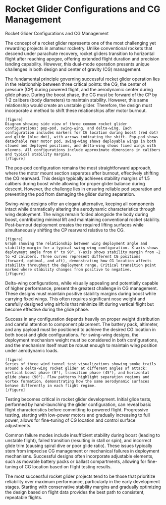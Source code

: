 # Rocket Glider Configurations and CG Management

Rocket Glider Configurations and CG Management

The concept of a rocket glider represents one of the most challenging yet rewarding projects in amateur rocketry. Unlike conventional rockets that descend under parachute recovery, rocket gliders transition to horizontal flight after reaching apogee, offering extended flight duration and precision landing capability. However, this dual-mode operation presents unique challenges in both design and center of gravity (CG) management.

The fundamental principle governing successful rocket glider operation lies in the relationship between three critical points: the CG, the center of pressure (CP) during powered flight, and the aerodynamic center during glide phase. During the boost phase, the CG must be forward of the CP by 1-2 calibers (body diameters) to maintain stability. However, this same relationship would create an unstable glider. Therefore, the design must incorporate a method to shift these relationships after motor burnout.

```
[figure]
Diagram showing side view of three common rocket glider configurations: pop-pod, swing-wing, and delta-wing. Each configuration includes markers for CG location during boost (red dot) and glide (blue dot), with arrows indicating the shift. Pop-pod shows detachable rear motor pod, swing-wing shows deployable wings in both stowed and deployed positions, and delta-wing shows fixed wings with elevons. All configurations include approximate dimensions in calibers and typical stability margins.
[/figure]
```

The pop-pod configuration remains the most straightforward approach, where the motor mount section separates after burnout, effectively shifting the CG rearward. This design typically achieves stability margins of 1.5 calibers during boost while allowing for proper glider balance during descent. However, the challenge lies in ensuring reliable pod separation and preventing the pod from damaging the glider during separation.

Swing-wing designs offer an elegant alternative, keeping all components intact while dramatically altering the aerodynamic characteristics through wing deployment. The wings remain folded alongside the body during boost, contributing minimal lift and maintaining conventional rocket stability. Post-burnout deployment creates the required lifting surfaces while simultaneously shifting the CP rearward relative to the CG.

```
[figure]
Graph showing the relationship between wing deployment angle and stability margin for a typical swing-wing configuration. X-axis shows deployment angle from 0° to 90°, Y-axis shows stability margin from -2 to +2 calibers. Three curves represent different CG positions (forward, optimal, and aft), demonstrating how CG location affects stability throughout the deployment range. Critical transition point marked where stability changes from positive to negative.
[/figure]
```

Delta-wing configurations, while visually appealing and potentially capable of higher performance, present the greatest challenge in CG management. These designs must maintain positive stability margins during boost while carrying fixed wings. This often requires significant nose weight and carefully designed wing airfoils that minimize lift during vertical flight but become effective during the glide phase.

Success in any configuration depends heavily on proper weight distribution and careful attention to component placement. The battery pack, altimeter, and any payload must be positioned to achieve the desired CG location in both boost and glide configurations. For swing-wing designs, the deployment mechanism weight must be considered in both configurations, and the mechanism itself must be robust enough to maintain wing position under aerodynamic loads.

```
[figure]
Series of three wind tunnel test visualizations showing smoke trails around a delta-wing rocket glider at different angles of attack: vertical boost phase (0°), transition phase (45°), and horizontal glide phase (90°). Flow patterns highlight separation regions and vortex formation, demonstrating how the same aerodynamic surfaces behave differently in each flight regime.
[/figure]
```

Testing becomes critical in rocket glider development. Initial glide tests, performed by hand-launching the glider configuration, can reveal basic flight characteristics before committing to powered flight. Progressive testing, starting with low-power motors and gradually increasing to full power, allows for fine-tuning of CG location and control surface adjustments.

Common failure modes include insufficient stability during boost (leading to unstable flight), failed transition (resulting in stall or spin), and incorrect glide trim (causing spiral dive or poor glide ratio). These issues typically stem from imprecise CG management or mechanical failures in deployment mechanisms. Successful designs often incorporate adjustable elements, such as movable battery packs or ballast compartments, allowing for fine-tuning of CG location based on flight testing results.

The most successful rocket glider projects tend to be those that prioritize reliability over maximum performance, particularly in the early development stages. Starting with conservative stability margins and gradually optimizing the design based on flight data provides the best path to consistent, repeatable flights.
